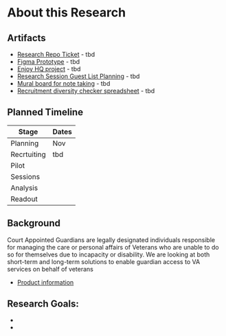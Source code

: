 # About this Research

## Artifacts
- [Research Repo Ticket]() - tbd
- [Figma Prototype]() - tbd
- [Enjoy HQ project]() - tbd
- [Research Session Guest List Planning]() - tbd
- [Mural board for note taking]() - tbd
- [Recruitment diversity checker spreadsheet]() - tbd

## Planned Timeline

| Stage | Dates |
| --- | ---|
| Planning | Nov |
| Recrtuiting | tbd |
| Pilot |  |
| Sessions |  |
| Analysis |  |
| Readout |  |


## Background

Court Appointed Guardians are legally designated individuals responsible for managing the care or personal affairs of Veterans who are unable to do so for themselves due to incapacity or disability. We are looking at both short-term and long-term solutions to enable guardian access to VA services on behalf of veterans

- [Product information](https://docs.google.com/document/d/123ZPnTLfpjIOn3nFoOeMW5LGo5c7nKUA_HEF6m6dOqo/edit?tab=t.0#heading=h.z7tap4bgvhyp)

  
## Research Goals:
- 
- 
